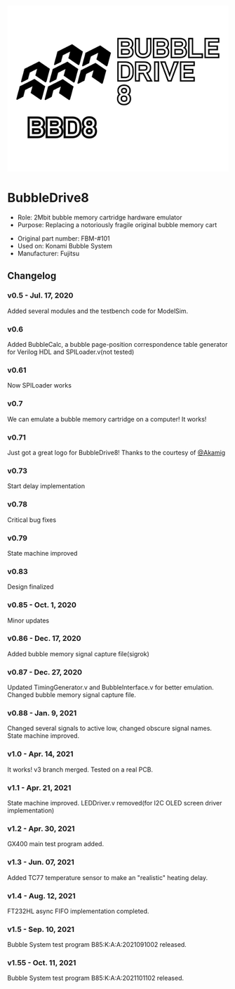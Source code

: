<p align=center><img alt="BubbleDrive8" src="./BubbleDrive8%20Logo.svg"></p>

# BubbleDrive8
* Role: 2Mbit bubble memory cartridge hardware emulator
* Purpose: Replacing a notoriously fragile original bubble memory cart</p>
* Original part number: FBM-#101
* Used on: Konami Bubble System
* Manufacturer: Fujitsu

## Changelog
### v0.5 - Jul. 17, 2020
Added several modules and the testbench code for ModelSim.
### v0.6
Added BubbleCalc, a bubble page-position correspondence table generator for Verilog HDL and SPILoader.v(not tested)
### v0.61
Now SPILoader works
### v0.7
We can emulate a bubble memory cartridge on a computer! It works!
### v0.71
Just got a great logo for BubbleDrive8! Thanks to the courtesy of [@Akamig]( https://github.com/Akamig )
### v0.73
Start delay implementation
### v0.78
Critical bug fixes
### v0.79
State machine improved
### v0.83
Design finalized
### v0.85 - Oct. 1, 2020
Minor updates
### v0.86 - Dec. 17, 2020
Added bubble memory signal capture file(sigrok)
### v0.87 - Dec. 27, 2020
Updated TimingGenerator.v and BubbleInterface.v for better emulation. Changed bubble memory signal capture file.
### v0.88 - Jan. 9, 2021
Changed several signals to active low, changed obscure signal names. State machine improved.
### v1.0 - Apr. 14, 2021
It works! v3 branch merged. Tested on a real PCB.
### v1.1 - Apr. 21, 2021
State machine improved. LEDDriver.v removed(for I2C OLED screen driver implementation)
### v1.2 - Apr. 30, 2021
GX400 main test program added.
### v1.3 - Jun. 07, 2021
Added TC77 temperature sensor to make an "realistic" heating delay.
### v1.4 - Aug. 12, 2021
FT232HL async FIFO implementation completed.
### v1.5 - Sep. 10, 2021
Bubble System test program B85:K:A:A:2021091002 released.
### v1.55 - Oct. 11, 2021
Bubble System test program B85:K:A:A:2021101102 released.